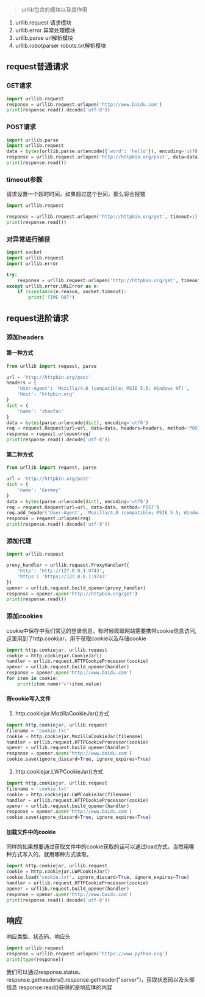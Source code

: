 >urllib包含的模块以及其作用
1. urllib.request 请求模块
2. urllib.error 异常处理模块
3. urllib.parse url解析模块
4. urllib.robotparser robots.txt解析模块

## request普通请求
### GET请求
```python
import urllib.request
response = urllib.request.urlopen('http://www.baidu.com')
print(response.read().decode('utf-8'))
```

### POST请求
```python
import urllib.parse
import urllib.request
data = bytes(urllib.parse.urlencode({'word': 'hello'}), encoding='utf8')
response = urllib.request.urlopen('http://httpbin.org/post', data=data)
print(response.read())
```

### timeout参数
请求设置一个超时时间，如果超过这个世间，那么将会报错
```PYTHON
import urllib.request

response = urllib.request.urlopen('http://httpbin.org/get', timeout=1)
print(response.read())

```

### 对异常进行捕获
```PYTHON
import socket
import urllib.request
import urllib.error

try:
    response = urllib.request.urlopen('http://httpbin.org/get', timeout=0.1)
except urllib.error.URLError as e:
    if isinstance(e.reason, socket.timeout):
        print('TIME OUT')
```



## request进阶请求
### 添加headers
#### 第一种方式
```PYTHON
from urllib import request, parse

url = 'http://httpbin.org/post'
headers = {
    'User-Agent': 'Mozilla/4.0 (compatible; MSIE 5.5; Windows NT)',
    'Host': 'httpbin.org'
}
dict = {
    'name': 'zhaofan'
}
data = bytes(parse.urlencode(dict), encoding='utf8')
req = request.Request(url=url, data=data, headers=headers, method='POST')
response = request.urlopen(req)
print(response.read().decode('utf-8'))
```

#### 第二种方式
```python
from urllib import request, parse

url = 'http://httpbin.org/post'
dict = {
    'name': 'Germey'
}
data = bytes(parse.urlencode(dict), encoding='utf8')
req = request.Request(url=url, data=data, method='POST')
req.add_header('User-Agent', 'Mozilla/4.0 (compatible; MSIE 5.5; Windows NT)')
response = request.urlopen(req)
print(response.read().decode('utf-8'))
```

### 添加代理
```python
import urllib.request

proxy_handler = urllib.request.ProxyHandler({
    'http': 'http://127.0.0.1:9743',
    'https': 'https://127.0.0.1:9743'
})
opener = urllib.request.build_opener(proxy_handler)
response = opener.open('http://httpbin.org/get')
print(response.read())
```


### 添加cookies
cookie中保存中我们常见的登录信息，有时候爬取网站需要携带cookie信息访问,这里用到了http.cookijar，用于获取cookie以及存储cookie
```python
import http.cookiejar, urllib.request
cookie = http.cookiejar.CookieJar()
handler = urllib.request.HTTPCookieProcessor(cookie)
opener = urllib.request.build_opener(handler)
response = opener.open('http://www.baidu.com')
for item in cookie:
    print(item.name+"="+item.value)
```
#### 将cookie写入文件
1. http.cookiejar.MozillaCookieJar()方式
```python
import http.cookiejar, urllib.request
filename = "cookie.txt"
cookie = http.cookiejar.MozillaCookieJar(filename)
handler = urllib.request.HTTPCookieProcessor(cookie)
opener = urllib.request.build_opener(handler)
response = opener.open('http://www.baidu.com')
cookie.save(ignore_discard=True, ignore_expires=True)
```

2. http.cookiejar.LWPCookieJar()方式
```python
import http.cookiejar, urllib.request
filename = 'cookie.txt'
cookie = http.cookiejar.LWPCookieJar(filename)
handler = urllib.request.HTTPCookieProcessor(cookie)
opener = urllib.request.build_opener(handler)
response = opener.open('http://www.baidu.com')
cookie.save(ignore_discard=True, ignore_expires=True)
```
#### 加载文件中的cookie
同样的如果想要通过获取文件中的cookie获取的话可以通过load方式，当然用哪种方式写入的，就用哪种方式读取。
```python
import http.cookiejar, urllib.request
cookie = http.cookiejar.LWPCookieJar()
cookie.load('cookie.txt', ignore_discard=True, ignore_expires=True)
handler = urllib.request.HTTPCookieProcessor(cookie)
opener = urllib.request.build_opener(handler)
response = opener.open('http://www.baidu.com')
print(response.read().decode('utf-8'))
```

## 响应
响应类型、状态码、响应头
```python
import urllib.request
response = urllib.request.urlopen('https://www.python.org')
print(type(response))
```
我们可以通过response.status、response.getheaders().response.getheader("server")，获取状态码以及头部信息
response.read()获得的是响应体的内容


```{.python .input}

```
